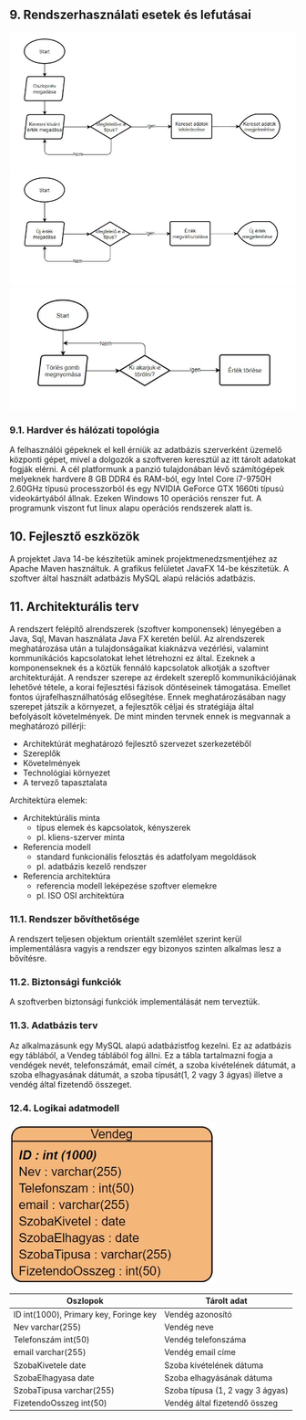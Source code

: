 ## 9. Rendszerhasználati esetek és lefutásai

![Lekérdzés](lekerdezes.jpg)
![Szerkesztés](szerkesztes.jpg)
![Törlés](torles.jpg)

###  9.1. Hardver és hálózati topológia

A felhasználói gépeknek el kell érniük az adatbázis szerverként üzemelő központi gépet, mivel a dolgozók a szoftveren keresztül az itt tárolt adatokat fogják elérni. A cél platformunk a panzió tulajdonában lévő számítógépek melyeknek hardvere 8 GB DDR4 és RAM-ból, egy Intel Core i7-9750H 2.60GHz típusú processzorból és egy NVIDIA GeForce GTX 1660ti típusú videokártyából állnak. Ezeken Windows 10 operációs renszer fut. A programunk viszont fut linux alapu operációs rendszerek alatt is.

## 10. Fejlesztő eszközök

A projektet Java 14-be készítetük aminek projektmenedzsmentjéhez az Apache Maven használtuk. A grafikus felületet JavaFX 14-be készitetük. A szoftver által használt adatbázis MySQL alapú relációs adatbázis.

## 11. Architekturális terv 

A rendszert felépítő alrendszerek (szoftver komponensek) lényegében a Java, Sql, Mavan használata Java FX keretén belül. Az alrendszerek meghatározása után a tulajdonságaikat kiaknázva vezérlési, valamint kommunikációs kapcsolatokat lehet létrehozni ez által. Ezeknek a komponenseknek és a köztük fennáló kapcsolatok alkotják a szoftver architekturáját. A rendszer szerepe az érdekelt szereplő kommunikációjának lehetővé tétele, a korai fejlesztési fázisok döntéseinek támogatása. Emellet fontos újrafelhasználhatóság elősegítése. Ennek meghatározásában nagy szerepet játszik a környezet, a fejlesztők céljai és stratégiája által befolyásolt követelmények. De mint minden tervnek ennek is megvannak a meghatározó pillérji:

* Architektúrát meghatározó fejlesztő szervezet szerkezetéből
* Szereplők
* Követelmények
* Technológiai környezet
* A tervező tapasztalata
  
Architektúra elemek:

* Architektúrális minta
   * típus elemek és kapcsolatok, kényszerek
   * pl. kliens-szerver minta
*  Referencia modell
   * standard funkcionális felosztás és adatfolyam megoldások
   * pl. adatbázis kezelő rendszer
* Referencia architektúra
   * referencia modell leképezése szoftver elemekre
   * pl. ISO OSI architektúra

### 11.1. Rendszer bővíthetősége  

A rendszert teljesen objektum orientált szemlélet szerint kerül implementálásra vagyis a rendszer egy bizonyos szinten alkalmas lesz a bővítésre.

### 11.2. Biztonsági funkciók 

A szoftverben biztonsági funkciók implementálását nem terveztük.

### 11.3. Adatbázis terv

Az alkalmazásunk egy MySQL alapú adatbázistfog kezelni. Ez az adatbázis egy táblából, a Vendeg táblából fog állni. Ez a tábla tartalmazni fogja a vendégek nevét, telefonszámát, email címét, a szoba kivételének dátumát, a szoba elhagyasának dátumát, a szoba típusát(1, 2 vagy 3 ágyas) illetve a vendég által fizetendő összeget.

### 12.4. Logikai adatmodell  

![ER Diagram](ERD.jpg)

   Oszlopok         |Tárolt adat |
   ----------------|-------------------------  |
   ID int(1000), Primary key, Foringe key| Vendég azonosító |       
   Nev   varchar(255)|Vendég neve|                      
   Telefonszám int(50)|Vendég telefonszáma|             
   email varchar(255)|Vendég email címe|
   SzobaKivetele date|Szoba kivételének dátuma|                   
   SzobaElhagyasa date|Szoba elhagyásának dátuma|
   SzobaTipusa varchar(255)|Szoba típusa (1, 2 vagy 3 ágyas)|
   FizetendoOsszeg int(50)|Vendég által fizetendő összeg|     